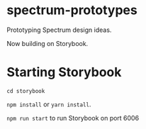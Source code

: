 # spectrum-prototypes

Prototyping Spectrum design ideas.

Now building on Storybook.

# Starting Storybook

`cd storybook`

`npm install` or `yarn install`.

`npm run start` to run Storybook on port 6006
